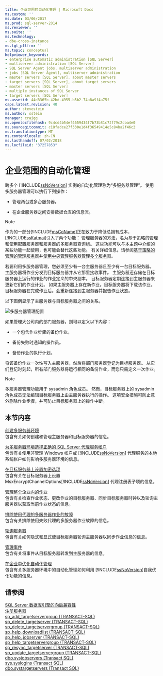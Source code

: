 ```yaml
---
title: 企业范围的自动化管理 | Microsoft Docs
ms.custom: ''
ms.date: 03/06/2017
ms.prod: sql-server-2014
ms.reviewer: ''
ms.suite: ''
ms.technology:
- dbe-cross-instance
ms.tgt_pltfrm: ''
ms.topic: conceptual
helpviewer_keywords:
- enterprise automatic administration [SQL Server]
- multiserver administration [SQL Server]
- SQL Server Agent jobs, multiserver administration
- jobs [SQL Server Agent], multiserver administration
- master servers [SQL Server], about master servers
- target servers [SQL Server], about target servers
- master servers [SQL Server]
- multiple instances of SQL Server
- target servers [SQL Server]
ms.assetid: 44d8365b-42bd-4955-b5b2-74a8a9f4a75f
caps.latest.revision: 40
author: stevestein
ms.author: sstein
manager: craigg
ms.openlocfilehash: 9c4cd4b54ef4659434f7b73b81c72f79c2cba4e0
ms.sourcegitcommit: c18fadce27f330e1d4f36549414e5c84ba2f46c2
ms.translationtype: MT
ms.contentlocale: zh-CN
ms.lasthandoff: 07/02/2018
ms.locfileid: "37257853"
---
```

# <a name="automated-administration-across-an-enterprise"></a>企业范围的自动化管理
  跨多个 [!INCLUDE[ssNoVersion](../../../includes/ssnoversion-md.md)] 实例的自动化管理称为“多服务器管理”。 使用多服务器管理可以执行下列操作：  
  
-   管理两台或多台服务器。  
  
-   在企业服务器之间安排数据仓库的信息流。  
  
> [!NOTE]  
>  作为的一部分[!INCLUDE[msCoName](../../includes/msconame-md.md)]正在致力于降低总拥有成本，[!INCLUDE[ssKatmai](../../includes/sskatmai-md.md)]引入了两个功能： 管理服务器的方法，名为基于策略的管理和使用配置服务器和服务器的多服务器查询组。 这些功能可以与本主题中介绍的某些功能一起使用，也可能会替代这些功能。 有关详细信息，请参阅[基于策略的管理的管理服务器](../../relational-databases/policy-based-management/administer-servers-by-using-policy-based-management.md)并[使用中央管理服务器管理多个服务器](../../relational-databases/administer-multiple-servers-using-central-management-servers.md)。  
  
 若要利用多服务器管理，您必须至少有一台主服务器且至少有一台目标服务器。 主服务器将作业分发到目标服务器并从它那里接收事件。 主服务器还存储在目标服务器上运行的作业的作业定义的中央副本。 目标服务器定期连接到主服务器来更新它们的作业计划。 如果主服务器上存在新作业，目标服务器将下载该作业。 目标服务器在完成作业后，会重新连接到主服务器并报告作业状态。  
  
 以下图例显示了主服务器与目标服务器之间的关系。  
  
 ![多服务器管理配置](../../database-engine/media/multisvr.gif "多服务器管理配置")  
  
 如果管理大公司内的部门服务器，则可以定义以下内容：  
  
-   一个包含作业步骤的备份作业。  
  
-   备份失败时通知的操作员。  
  
-   备份作业的执行计划。  
  
 将该备份作业一次性写入主服务器，然后将部门服务器登记为目标服务器。 从它们登记时刻起，所有部门服务器将运行相同的备份作业，而您只需定义一次作业。  
  
> [!NOTE]  
>  多服务器管理功能用于 sysadmin 角色成员。 然而，目标服务器上的 sysadmin 角色成员无法编辑目标服务器上由主服务器执行的操作。 这项安全措施可防止意外删除作业步骤，并可防止目标服务器上的操作中断。  
  
## <a name="in-this-section"></a>本节内容  
 [创建多服务器环境](create-a-multiserver-environment.md)  
 包含有关如何创建和管理主服务器和目标服务器的信息。  
  
 [为多服务器环境选择正确的 SQL Server 代理服务帐户](choose-the-right-sql-server-agent-service-account-for-multiserver-environments.md)  
 包含有关使用非管理 Windows 帐户或 [!INCLUDE[ssNoVersion](../../../includes/ssnoversion-md.md)] 代理服务的本地系统帐户如何影响多服务器环境的信息。  
  
 [在目标服务器上设置加密选项](set-encryption-options-on-target-servers.md)  
 包含有关在目标服务器上设置 MsxEncryptChannelOptions[!INCLUDE[ssNoVersion](../../../includes/ssnoversion-md.md)] 代理注册表子项的信息。  
  
 [管理整个企业内的作业](manage-jobs-across-an-enterprise.md)  
 包含有关检查作业状态、更改作业的目标服务器、同步目标服务器时钟以及轮询主服务器以获取当前作业状态的信息。  
  
 [排除使用代理的多服务器作业的故障](troubleshoot-multiserver-jobs-that-use-proxies.md)  
 包含有关排除使用失败代理的多服务器作业故障的信息。  
  
 [轮询服务器](poll-servers.md)  
 包含有关如何隐式和显式使目标服务器轮询主服务器以同步作业信息的信息。  
  
 [管理事件](manage-events.md)  
 包含有关将事件从目标服务器转发到主服务器的信息。  
  
 [在企业中优化自动化管理](tune-automated-administration-across-an-enterprise.md)  
 包含有关多服务器环境中的自动化管理如何利用 [!INCLUDE[ssNoVersion](../../../includes/ssnoversion-md.md)]自我优化功能的信息。  
  
## <a name="see-also"></a>请参阅  
 [SQL Server 数据库引擎的向后兼容性](../../database-engine/sql-server-database-engine-backward-compatibility.md)   
 [注册服务器](../register-servers/register-servers.md)   
 [sp_add_targetservergroup &#40;TRANSACT-SQL&#41;](/sql/relational-databases/system-stored-procedures/sp-add-targetservergroup-transact-sql)   
 [sp_delete_targetserver &#40;TRANSACT-SQL&#41;](/sql/relational-databases/system-stored-procedures/sp-delete-targetserver-transact-sql)   
 [sp_delete_targetservergroup &#40;TRANSACT-SQL&#41;](/sql/relational-databases/system-stored-procedures/sp-delete-targetservergroup-transact-sql)   
 [sp_help_downloadlist &#40;TRANSACT-SQL&#41;](/sql/relational-databases/system-stored-procedures/sp-help-downloadlist-transact-sql)   
 [sp_help_jobserver &#40;TRANSACT-SQL&#41;](/sql/relational-databases/system-stored-procedures/sp-help-jobserver-transact-sql)   
 [sp_help_targetservergroup &#40;TRANSACT-SQL&#41;](/sql/relational-databases/system-stored-procedures/sp-help-targetservergroup-transact-sql)   
 [sp_resync_targetserver &#40;TRANSACT-SQL&#41;](/sql/relational-databases/system-stored-procedures/sp-resync-targetserver-transact-sql)   
 [sp_update_targetservergroup &#40;TRANSACT-SQL&#41;](/sql/relational-databases/system-stored-procedures/sp-update-targetservergroup-transact-sql)   
 [dbo.sysjobservers &#40;Transact SQL&#41;](/sql/relational-databases/system-tables/dbo-sysjobservers-transact-sql)   
 [sys.syslogins &#40;Transact SQL&#41;](/sql/relational-databases/system-compatibility-views/sys-syslogins-transact-sql)   
 [dbo.systargetservers &#40;Transact SQL&#41;](/sql/relational-databases/system-tables/dbo-systargetservers-transact-sql)  
  
  
